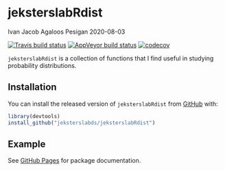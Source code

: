 jeksterslabRdist
================
Ivan Jacob Agaloos Pesigan
2020-08-03

<!-- README.md is generated from README.Rmd. Please edit that file -->

<!-- badges: start -->

[![Travis build
status](https://travis-ci.com/jeksterslabds/jeksterslabRdist.svg?branch=master)](https://travis-ci.com/jeksterslabds/jeksterslabRdist)
[![AppVeyor build
status](https://ci.appveyor.com/api/projects/status/github/jeksterslabds/jeksterslabRdist?branch=master&svg=true)](https://ci.appveyor.com/project/jeksterslabds/jeksterslabRdist)
[![codecov](https://codecov.io/github/jeksterslabds/jeksterslabRdist/branch/master/graphs/badge.svg)](https://codecov.io/github/jeksterslabds/jeksterslabRdist)
<!-- badges: end -->

`jeksterslabRdist` is a collection of functions that I find useful in
studying probability distributions.

## Installation

You can install the released version of `jeksterslabRdist` from
[GitHub](https://github.com/jeksterslabds/jeksterslabRdist) with:

``` r
library(devtools)
install_github("jeksterslabds/jeksterslabRdist")
```

## Example

See [GitHub
Pages](https://jeksterslabds.github.io/jeksterslabRdist/index.html) for
package documentation.
